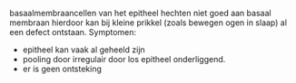 basaalmembraancellen van het epitheel hechten niet goed aan basaal membraan
hierdoor kan bij kleine prikkel (zoals bewegen ogen in slaap) al een defect ontstaan.
Symptomen:
- epitheel kan vaak al geheeld zijn
- pooling door irregulair door los epitheel onderliggend.
- er is geen ontsteking